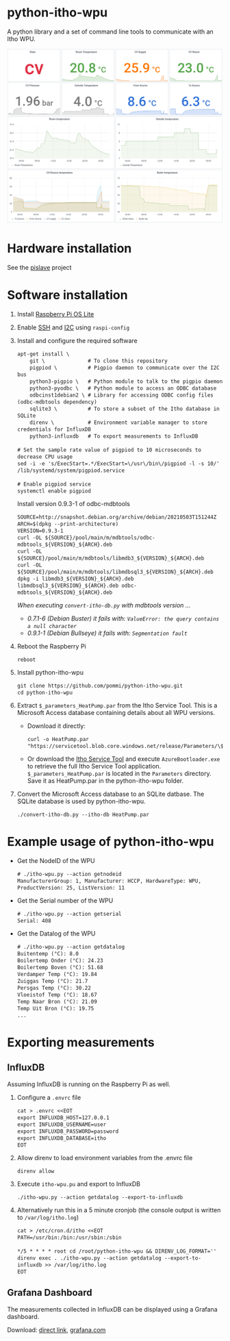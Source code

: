 # python-itho-wpu

A python library and a set of command line tools to communicate with an Itho WPU.

[![Itho WPU Grafana Demo](assets/itho-wpu-grafana-demo.gif)](#grafana-dashboard)

# Hardware installation

See the [pislave](https://github.com/ootjersb/pislave#wiring) project

# Software installation

1. Install [Raspberry Pi OS Lite](https://www.raspberrypi.org/software/operating-systems/)

1. Enable [SSH](https://www.raspberrypi.org/documentation/remote-access/ssh/) and [I2C](https://learn.adafruit.com/adafruits-raspberry-pi-lesson-4-gpio-setup/configuring-i2c) using `raspi-config`

1. Install and configure the required software
   ```
   apt-get install \
       git \              # To clone this repository
       pigpiod \          # Pigpio daemon to communicate over the I2C bus
       python3-pigpio \   # Python module to talk to the pigpio daemon
       python3-pyodbc \   # Python module to access an ODBC database
       odbcinst1debian2 \ # Library for accessing ODBC config files (odbc-mdbtools dependency)
       sqlite3 \          # To store a subset of the Itho database in SQLite
       direnv \           # Environment variable manager to store credentials for InfluxDB
       python3-influxdb   # To export measurements to InfluxDB

   # Set the sample rate value of pigpiod to 10 microseconds to decrease CPU usage
   sed -i -e 's/ExecStart=.*/ExecStart=\/usr\/bin\/pigpiod -l -s 10/' /lib/systemd/system/pigpiod.service

   # Enable pigpiod service
   systemctl enable pigpiod
   ```

   Install version 0.9.3-1 of odbc-mdbtools
   ```
   SOURCE=http://snapshot.debian.org/archive/debian/20210503T151244Z
   ARCH=$(dpkg --print-architecture)
   VERSION=0.9.3-1
   curl -OL ${SOURCE}/pool/main/m/mdbtools/odbc-mdbtools_${VERSION}_${ARCH}.deb
   curl -OL ${SOURCE}/pool/main/m/mdbtools/libmdb3_${VERSION}_${ARCH}.deb
   curl -OL ${SOURCE}/pool/main/m/mdbtools/libmdbsql3_${VERSION}_${ARCH}.deb
   dpkg -i libmdb3_${VERSION}_${ARCH}.deb libmdbsql3_${VERSION}_${ARCH}.deb odbc-mdbtools_${VERSION}_${ARCH}.deb
   ```
   *When executing `convert-itho-db.py` with mdbtools version ...*
   * *0.7.1-6 (Debian Buster) it fails with: `ValueError: the query contains a null character`*
   * *0.9.1-1 (Debian Bullseye) it fails with: `Segmentation fault`*

1. Reboot the Raspberry Pi
   ```
   reboot
   ```

1. Install python-itho-wpu
   ```
   git clone https://github.com/pommi/python-itho-wpu.git
   cd python-itho-wpu
   ```

1. Extract `$_parameters_HeatPump.par` from the Itho Service Tool. This is a Microsoft Access database containing details about all WPU versions.
   * Download it directly:
     ```
     curl -o HeatPump.par "https://servicetool.blob.core.windows.net/release/Parameters/\$_parameters_HeatPump.par"
     ```
   * Or download the [Itho Service Tool](https://www.ithodaalderop.nl/nl-NL/professional/servicetool) and execute `AzureBootloader.exe` to retrieve the full Itho Service Tool application. `$_parameters_HeatPump.par` is located in the `Parameters` directory. Save it as HeatPump.par in the python-itho-wpu folder.

1. Convert the Microsoft Access database to an SQLite datbase. The SQLite database is used by python-itho-wpu.
   ```
   ./convert-itho-db.py --itho-db HeatPump.par
   ```

# Example usage of python-itho-wpu

* Get the NodeID of the WPU
  ```
  # ./itho-wpu.py --action getnodeid
  ManufacturerGroup: 1, Manufacturer: HCCP, HardwareType: WPU, ProductVersion: 25, ListVersion: 11
  ```

* Get the Serial number of the WPU
  ```
  # ./itho-wpu.py --action getserial
  Serial: 408
  ```

* Get the Datalog of the WPU
  ```
  # ./itho-wpu.py --action getdatalog
  Buitentemp (°C): 8.0
  Boilertemp Onder (°C): 24.23
  Boilertemp Boven (°C): 51.68
  Verdamper Temp (°C): 19.84
  Zuiggas Temp (°C): 21.7
  Persgas Temp (°C): 30.22
  Vloeistof Temp (°C): 18.67
  Temp Naar Bron (°C): 21.09
  Temp Uit Bron (°C): 19.75
  ...
  ```

# Exporting measurements

## InfluxDB

Assuming InfluxDB is running on the Raspberry Pi as well.

1. Configure a `.envrc` file
   ```
   cat > .envrc <<EOT
   export INFLUXDB_HOST=127.0.0.1
   export INFLUXDB_USERNAME=user
   export INFLUXDB_PASSWORD=password
   export INFLUXDB_DATABASE=itho
   EOT
   ```

1. Allow direnv to load environment variables from the .envrc file
   ```
   direnv allow
   ```

1. Execute `itho-wpu.pu` and export to InfluxDB
   ```
   ./itho-wpu.py --action getdatalog --export-to-influxdb
   ```

1. Alternatively run this in a 5 minute cronjob (the console output is written to `/var/log/itho.log`)
   ```
   cat > /etc/cron.d/itho <<EOT
   PATH=/usr/bin:/bin:/usr/sbin:/sbin

   */5 * * * * root cd /root/python-itho-wpu && DIRENV_LOG_FORMAT='' direnv exec . ./itho-wpu.py --action getdatalog --export-to-influxdb >> /var/log/itho.log
   EOT
   ```

## Grafana Dashboard

The measurements collected in InfluxDB can be displayed using a Grafana dashboard.

Download: [direct link](assets/grafana-influxdb-dashboard.json), [grafana.com](https://grafana.com/grafana/dashboards/14143)
